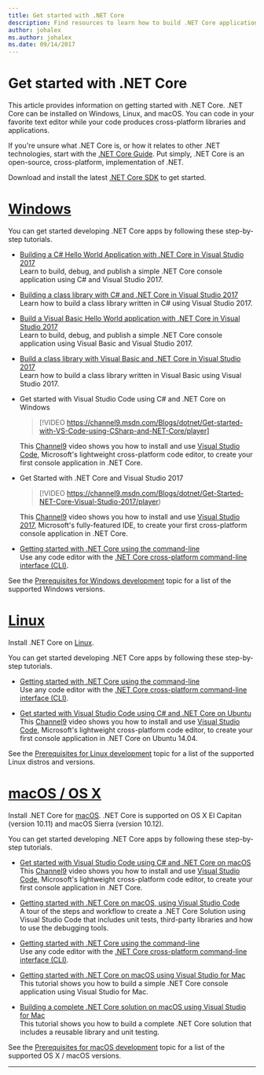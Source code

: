 ```yaml
---
title: Get started with .NET Core
description: Find resources to learn how to build .NET Core applications on Windows, Linux and macOS.
author: johalex
ms.author: johalex
ms.date: 09/14/2017
---
```


# Get started with .NET Core

This article provides information on getting started with .NET Core. .NET Core can be installed on Windows, Linux, and macOS. You can code in your favorite text editor while your code produces cross-platform libraries and applications. 

If you're unsure what .NET Core is, or how it relates to other .NET technologies, start with the [.NET Core Guide](./). Put simply, .NET Core is an open-source, cross-platform, implementation of .NET.

Download and install the latest [.NET Core SDK](https://www.microsoft.com/net/download/) to get started.

# [Windows](#tab/windows)

You can get started developing .NET Core apps by following these step-by-step tutorials.

* [Building a C# Hello World Application with .NET Core in Visual Studio 2017](./tutorials/with-visual-studio.md)  
Learn to build, debug, and publish a simple .NET Core console application using C# and Visual Studio 2017.

* [Building a class library with C# and .NET Core in Visual Studio 2017](./tutorials/library-with-visual-studio.md)  
Learn how to build a class library written in C# using Visual Studio 2017.

* [Build a Visual Basic Hello World application with .NET Core in Visual Studio 2017](./tutorials/vb-with-visual-studio.md)  
Learn to build, debug, and publish a simple .NET Core console application using Visual Basic and Visual Studio 2017. 

* [Build a class library with Visual Basic and .NET Core in Visual Studio 2017](./tutorials/vb-library-with-visual-studio.md)  
Learn how to build a class library written in Visual Basic using Visual Studio 2017.


* Get started with Visual Studio Code using C# and .NET Core on Windows

  > [!VIDEO https://channel9.msdn.com/Blogs/dotnet/Get-started-with-VS-Code-using-CSharp-and-NET-Core/player]

  This [Channel9](https://channel9.msdn.com) video shows you how to install and use [Visual Studio Code](https://code.visualstudio.com/), Microsoft's lightweight cross-platform code editor, to create your first console application in .NET Core.

* Get Started with .NET Core and Visual Studio 2017

  > [!VIDEO https://channel9.msdn.com/Blogs/dotnet/Get-Started-NET-Core-Visual-Studio-2017/player)

  This [Channel9](https://channel9.msdn.com) video shows you how to install and use [Visual Studio 2017](https://aka.ms/vsdownload?utm_source=mscom&utm_campaign=msdocs), Microsoft's fully-featured IDE, to create your first cross-platform console application in .NET Core.

* [Getting started with .NET Core using the command-line](tutorials/using-with-xplat-cli.md)  
Use any code editor with the [.NET Core cross-platform command-line interface (CLI)](tools/index.md).

See the [Prerequisites for Windows development](windows-prerequisites.md) topic for a list of the supported Windows versions.

# [Linux](#tab/linux)

Install .NET Core on [Linux](https://www.microsoft.com/net/core#linuxredhat).

You can get started developing .NET Core apps by following these step-by-step tutorials.

* [Getting started with .NET Core using the command-line](tutorials/using-with-xplat-cli.md)  
Use any code editor with the [.NET Core cross-platform command-line interface (CLI)](tools/index.md).

* [Get started with Visual Studio Code using C# and .NET Core on Ubuntu](https://channel9.msdn.com/Blogs/dotnet/Get-started-with-VS-Code-Csharp-dotnet-Core-Ubuntu)  
This [Channel9](https://channel9.msdn.com) video shows you how to install and use [Visual Studio Code](https://code.visualstudio.com/), Microsoft's lightweight cross-platform code editor, to create your first console application in .NET Core on Ubuntu 14.04.

See the [Prerequisites for Linux development](linux-prerequisites.md) topic for a list of the supported Linux distros and versions.

# [macOS / OS X](#tab/mac)

Install .NET Core for [macOS](https://www.microsoft.com/net/core#macos). .NET Core is supported on OS X El Capitan (version 10.11) and macOS Sierra (version 10.12).

You can get started developing .NET Core apps by following these step-by-step tutorials.

* [Get started with Visual Studio Code using C# and .NET Core on macOS](https://channel9.msdn.com/Blogs/dotnet/Get-started-VSCode-NET-Core-Mac)  
This [Channel9](https://channel9.msdn.com) video shows you how to install and use [Visual Studio Code](https://code.visualstudio.com/), Microsoft's lightweight cross-platform code editor, to create your first console application in .NET Core. 

* [Getting started with .NET Core on macOS, using Visual Studio Code](tutorials/using-on-macos.md)  
A tour of the steps and workflow to create a .NET Core Solution using Visual Studio Code that includes unit tests, third-party libraries and how to use the debugging tools.

* [Getting started with .NET Core using the command-line](tutorials/using-with-xplat-cli.md)  
Use any code editor with the [.NET Core cross-platform command-line interface (CLI)](tools/index.md).

* [Getting started with .NET Core on macOS using Visual Studio for Mac](tutorials/using-on-mac-vs.md)  
This tutorial shows you how to build a simple .NET Core console application using Visual Studio for Mac.

* [Building a complete .NET Core solution on macOS using Visual Studio for Mac](tutorials/using-on-mac-vs-full-solution.md)  
This tutorial shows you how to build a complete .NET Core solution that includes a reusable library and unit testing.

See the [Prerequisites for macOS development](macos-prerequisites.md) topic for a list of the supported OS X / macOS versions.

***